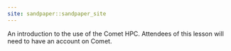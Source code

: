 ```yaml
---
site: sandpaper::sandpaper_site
---
```


An introduction to the use of the Comet HPC. Attendees of this lesson will need to have an account on Comet.




